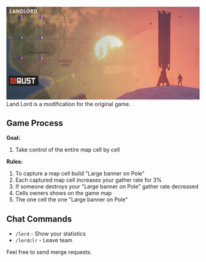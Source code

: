 ![image](https://github.com/bravoavo/LandLord/blob/main/rust-landlord.png?raw=true)
Land Lord is a modification for the original game. 

## Game Process

**Goal:**
1. Take control of the entire map cell by cell

**Rules:**
1. To capture a map cell build "Large banner on Pole"
2. Each captured map cell increases your gather rate for 3%
3. If someone destroys your "Large banner on Pole" gather rate decreased
4. Cells owners shows on the game map
5. The one cell the one "Large banner on Pole"

## Chat Commands

* `/lord` - Show your statistics
* `/lordclr` - Leave team

Feel free to send merge requests.
